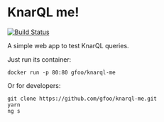 # KnarQL me!

[![Build Status](https://travis-ci.org/gfoo/knarql-me.svg?branch=master)](https://travis-ci.org/gfoo/knarql-me)

A simple web app to test KnarQL queries.

Just run its container:

```
docker run -p 80:80 gfoo/knarql-me
```

Or for developers:

```
git clone https://github.com/gfoo/knarql-me.git
yarn
ng s
```
